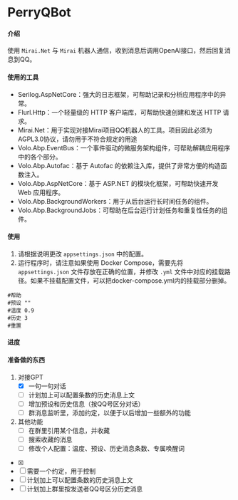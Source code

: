 # PerryQBot

#### 介绍

使用 `Mirai.Net` 与 `Mirai` 机器人通信，收到消息后调用OpenAI接口，然后回复消息到QQ。

#### 使用的工具

- Serilog.AspNetCore：强大的日志框架，可帮助记录和分析应用程序中的异常。
- Flurl.Http：一个轻量级的 HTTP 客户端库，可帮助快速创建和发送 HTTP 请求。
- Mirai.Net：用于实现对接Mirai项目QQ机器人的工具。项目因此必须为AGPL3.0协议，请勿用于不符合规定的用途
- Volo.Abp.EventBus：一个事件驱动的微服务架构组件，可帮助解耦应用程序中的各个部分。
- Volo.Abp.Autofac：基于 Autofac 的依赖注入库，提供了非常方便的构造函数注入。
- Volo.Abp.AspNetCore：基于 ASP.NET 的模块化框架，可帮助快速开发 Web 应用程序。
- Volo.Abp.BackgroundWorkers：用于从后台运行长时间任务的组件。
- Volo.Abp.BackgroundJobs：可帮助在后台运行计划任务和重复性任务的组件。

#### 使用

1. 请根据说明更改 `appsettings.json` 中的配置。
2. 运行程序时，请注意如果使用 Docker Compose，需要先将 `appsettings.json` 文件存放在正确的位置，并修改 `.yml` 文件中对应的挂载路径。如果不挂载配置文件，可以把docker-compose.yml内的挂载部分删掉。



``` shell
#帮助
#预设 ""
#温度 0.9
#历史 3
#重置
```

#### 进度
#### 准备做的东西

1. 对接GPT
   - [x] 一句一句对话
   - [ ] 计划加上可以配置条数的历史消息上文
   - [ ] 增加预设和历史信息（按QQ号区分对话）
   - [ ] 群消息监听里，添加约定，以便于以后增加一些额外的功能

2. 其他功能
   - [ ] 在群里引用某个信息，并收藏
   - [ ] 搜索收藏的消息
   - [ ] 修改个人配置：温度、预设、历史消息条数、专属唤醒词
- [x] 
- [ ] 需要一个约定，用于控制
- [ ] 计划加上可以配置条数的历史消息上文
- [ ] 计划加上群里按发送者QQ号区分历史消息
